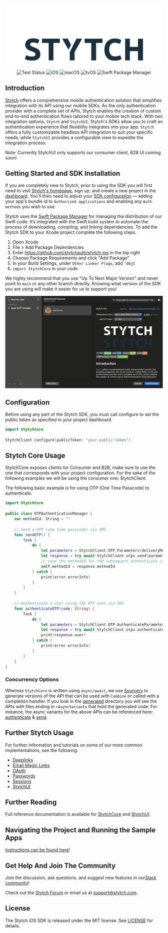 <div align=center>

![Stytch iOS SDK](Resources/Assets/Wordmark-dark-mode.png#gh-dark-mode-only)
![Stytch iOS SDK](Resources/Assets/Wordmark-light-mode.png#gh-light-mode-only)

![Test Status](https://github.com/stytchauth/stytch-ios/actions/workflows/test.yml/badge.svg)
![iOS](https://img.shields.io/badge/iOS-13.0-blue) ![macOS](https://img.shields.io/badge/macOS-10.15-green) ![tvOS](https://img.shields.io/badge/tvOS-13.0-orange)
![Swift Package Manager](https://img.shields.io/badge/Swift_Package_Manager-compatible-4BC51D)

</div>

## Introduction
[Stytch](https://stytch.com) offers a comprehensive mobile authentication solution that simplifies integration with its API using our mobile SDKs. As the only authentication provider with a complete set of APIs, Stytch enables the creation of custom end-to-end authentication flows tailored to your mobile tech stack. With two integration options, `Stytch` and `StytchUI`, Stytch's SDKs allow you to craft an authentication experience that flexibility integrates into your app. `Stytch` offers a fully customizable headless API integration to suit your specific needs, while `StytchUI` provides a configurable view to expedite the integration process.

Note: Currently StytchUI only supports our consumer client, B2B UI coming soon! 

## Getting Started and SDK Installation

If you are completely new to Stytch, prior to using the SDK you will first need to visit [Stytch's homepage](https://stytch.com), sign up, and create a new project in the [dashboard](https://stytch.com/dashboard/home). You'll then need to adjust your [SDK configuration](https://stytch.com/dashboard/sdk-configuration) — adding your app's bundle id to `Authorized applications` and enabling any `Auth methods` you wish to use.

Stytch uses the [Swift Package Manager](https://www.swift.org/package-manager/) for managing the distribution of our Swift code. It’s integrated with the Swift build system to automate the process of downloading, compiling, and linking dependencies. To add the Stytch SDK to your Xcode project complete the following steps.

1. Open Xcode
2. File > Add Package Dependencies
3. Enter https://github.com/stytchauth/stytch-ios in the top right
4. Choose Package Requirements and click "Add Package"
5. In your Build Settings, under `Other Linker Flags`, add `-ObjC`
6. `import StytchCore` in your code

We highly recommend that you use "Up To Next Major Version" and never point to `main` or any other branch directly. Knowing what version of the SDK you are using will make it easier for us to support you!

![package-installation](tutorials/assets/package-installation.png)

## Configuration

Before using any part of the Stytch SDK, you must call configure to set the public token as specified in your project dashboard.

``` swift
import StytchCore

StytchClient.configure(publicToken: "your-public-token")
```

## Stytch Core Usage

StytchCore exposes clients for Consumer and B2B, make sure to use the one that corresponds with your project configuration. For the sake of the following examples we will be using the consumer one: StytchClient.

The following basic example is for using OTP (One Time Passcode) to authenticate.

``` swift
import StytchCore

public class OTPAuthenticationManager {
    var methodId: String = ""

    // Send a OTP (one time passcode) via SMS
    func sendOTP() {
        Task {
            do {
                let parameters = StytchClient.OTP.Parameters(deliveryMethod: .sms(phoneNumber: "+12125551234"))
                let response = try await StytchClient.otps.send(parameters: parameters)
                // save the methodId for the subsequent authenticate call
                self.methodId = response.methodId
            } catch {
                print(error.errorInfo)
            }
        }
    }
    
    // Authenticate a user using the OTP sent via SMS
    func authenticateOTP(code: String) {
        Task {
            do {
                let parameters = StytchClient.OTP.AuthenticateParameters(code: code, methodId: methodId)
                let response = try await StytchClient.otps.authenticate(parameters: parameters)
                print(response.user)
            } catch {
                print(error.errorInfo)
            }
        }
    }
}
```

### Concurrency Options
Whereas `StytchCore` is written using `async/await`, we use [Sourcery](https://github.com/krzysztofzablocki/Sourcery) to generate versions of the API that can be used with `Combine` or called with a completion handler. If you look in the [generated](/Sources/StytchCore/Generated/) directory you will see the APIs with files ending in `+AsyncVariants` that hold the generated code. For instance, the async variants for the above APIs can be referenced here: [authenticate](/Sources/StytchCore/Generated/StytchClient.OTP.authenticate+AsyncVariants.generated.swift) & [send](/Sources/StytchCore/Generated/StytchClient.OTP.send+AsyncVariants.generated.swift).

## Further Stytch Usage
For further information and tutorials on some of our more common implementations, see the following:
* [Deeplinks](./tutorials/Deeplinks.md)
* [Email Magic Links](./tutorials/EmailMagicLinks.md)
* [OAuth](./tutorials/OAuth.md)
* [Passwords](./tutorials/Passwords.md)
* [Sessions](./tutorials/Sessions.md)
* [StytchUI](./tutorials/UI.md)

## Further Reading

Full reference documentation is available for [StytchCore](https://stytchauth.github.io/stytch-ios/main/StytchCore/documentation/stytchcore/) and [StytchUI](https://stytchauth.github.io/stytch-ios/main/StytchUI/documentation/stytchui/).

## Navigating the Project and Running the Sample Apps
[Instructions can be found here!](./tutorials/NavigatingTheProject.md)


## Get Help And Join The Community

Join the discussion, ask questions, and suggest new features in our ​[Slack community](https://stytch.com/docs/resources/support/overview)!

Check out the [Stytch Forum](https://forum.stytch.com/) or email us at [support@stytch.com](mailto:support@stytch.com).

## License

The Stytch iOS SDK is released under the MIT license. See [LICENSE](LICENSE) for details.
